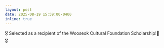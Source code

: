 ```yaml
---
layout: post
date: 2025-08-19 15:59:00-0400
inline: true
---
```


🎖️ Selected as a recipient of the Wooseok Cultural Foundation Scholarship!🥳 🎖️
